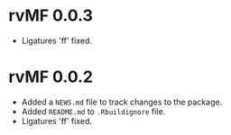# rvMF 0.0.3

-   Ligatures 'ff' fixed.

# rvMF 0.0.2

-   Added a `NEWS.md` file to track changes to the package.
-   Added `README.md` to `.Rbuildignore` file.
-   Ligatures 'ff' fixed.
